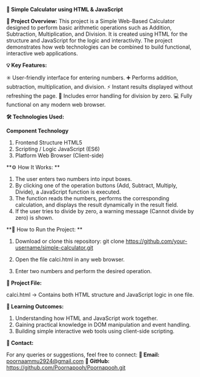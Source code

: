**🧮 Simple Calculator using HTML & JavaScript**

**📘 Project Overview:**
This project is a Simple Web-Based Calculator designed to perform basic arithmetic 
operations such as Addition, Subtraction, Multiplication, and Division.
It is created using HTML for the structure and JavaScript for the logic and 
interactivity. The project demonstrates how web technologies can be combined to 
build functional, interactive web applications.

**💡 Key Features:**

✳️ User-friendly interface for entering numbers.
➕ Performs addition, subtraction, multiplication, and division.
⚡ Instant results displayed without refreshing the page.
🚫 Includes error handling for division by zero.
💻 Fully functional on any modern web browser.

**🛠️ Technologies Used:**

**Component	          Technology**
1. Frontend Structure	     HTML5
2. Scripting / Logic	     JavaScript (ES6)
3. Platform	             Web Browser (Client-side)

**⚙️ How It Works: **
1. The user enters two numbers into input boxes.
2. By clicking one of the operation buttons (Add, Subtract, Multiply, Divide),
   a JavaScript function is executed.
3. The function reads the numbers, performs the corresponding calculation, and
    displays the result dynamically in the result field.
4. If the user tries to divide by zero, a warning message (Cannot divide by zero)
    is shown.

**🚀 How to Run the Project: **

1. Download or clone this repository:
git clone https://github.com/your-username/simple-calculator.git

2. Open the file calci.html in any web browser.
3. Enter two numbers and perform the desired operation.

**📂 Project File:**

calci.html → Contains both HTML structure and JavaScript logic in one file.

**🧠 Learning Outcomes:**

1. Understanding how HTML and JavaScript work together.
2. Gaining practical knowledge in DOM manipulation and event handling.
3. Building simple interactive web tools using client-side scripting.

**📧 Contact:**

For any queries or suggestions, feel free to connect:
**📩 Email:** poornaammu2924@gmail.com
**🔗 GitHub:**  https://github.com/Poornapooh/Poornapooh.git 
